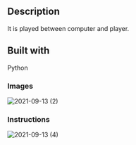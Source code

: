 ## Description
It is played between computer and player.

## Built with

Python

 ### Images
 
![2021-09-13 (2)](https://user-images.githubusercontent.com/88131508/133028028-8496fb44-364b-4266-bd33-4e6d5d9c3c1b.png)

### Instructions


![2021-09-13 (4)](https://user-images.githubusercontent.com/88131508/133028433-93bb52d4-ef90-4f0c-b179-52c07b09ca15.png)

